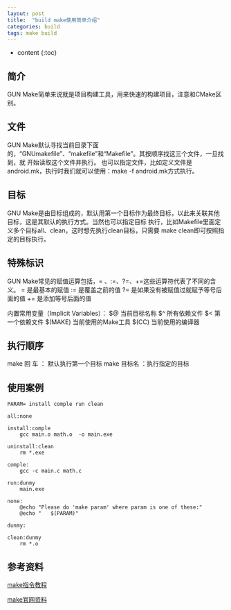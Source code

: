 ```yaml
---
layout: post
title:  "build make使用简单介绍"
categories: build
tags: make build
---
```


* content
{:toc}

## 简介

GUN Make简单来说就是项目构建工具，用来快速的构建项目，注意和CMake区别。

## 文件

GUN Make默认寻找当前目录下面的，“GNUmakefile”、“makefile”和“Makefile”。其按顺序找这三个文件，一旦找到，就
开始读取这个文件并执行。
也可以指定文件，比如定义文件是android.mk，执行时我们就可以使用：make -f android.mk方式执行。



## 目标

GNU Make是由目标组成的，默认用第一个目标作为最终目标，以此来关联其他目标，这是其默认的执行方式。当然也可以指定目标
执行，比如Makefile里面定义多个目标all、clean，这时想先执行clean目标，只需要 make clean即可按照指定的目标执行。

## 特殊标识

GUN Make常见的赋值运算包括，= 、:=、?=、+=这些运算符代表了不同的含义。
= 是最基本的赋值
:= 是覆盖之前的值
?= 是如果没有被赋值过就赋予等号后面的值
+= 是添加等号后面的值

内置常用变量（Implicit Variables）：
$@ 当前目标名称
$^ 所有依赖文件
$< 第一个依赖文件
$(MAKE) 当前使用的Make工具
$(CC) 当前使用的编译器

## 执行顺序

make 回    车 ： 默认执行第一个目标
make 目标名  ：执行指定的目标

## 使用案例

```
PARAM= install comple run clean

all:none

install:comple
	gcc main.o math.o  -o main.exe

uninstall:clean
	rm *.exe

comple:
	gcc -c main.c math.c

run:dunmy
	main.exe

none:
	@echo "Please do 'make param' where param is one of these:"
	@echo "   $(PARAM)"

dunmy:

clean:dunmy
	rm *.o
```

## 参考资料

[make指令教程](http://www.ruanyifeng.com/blog/2015/02/make.html)

[make官网资料](http://www.gnu.org/software/make/)


